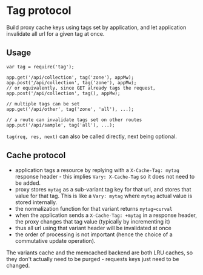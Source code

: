 Tag protocol
============

Build proxy cache keys using tags set by application, and let application
invalidate all url for a given tag at once.


Usage
-----

```
var tag = require('tag');

app.get('/api/collection', tag('zone'), appMw);
app.post('/api/collection', tag('zone'), appMw);
// or equivalently, since GET already tags the request,
app.post('/api/collection', tag(), appMw);

// multiple tags can be set
app.get('/api/other', tag('zone', 'all'), ...);

// a route can invalidate tags set on other routes
app.put('/api/sample', tag('all'), ...);
```

`tag(req, res, next)` can also be called directly, next being optional.

Cache protocol
--------------

- application tags a resource by replying with a `X-Cache-Tag: mytag` response
header - this implies `Vary: X-Cache-Tag` so it does not need to be added.
- proxy stores `mytag` as a sub-variant tag key for that url, and stores that
value for that tag. This is like a `Vary: mytag` where `mytag` actual value is
stored internally.
- the normalization function for that variant returns `mytag=curval`
- when the application sends a `X-Cache-Tag: +mytag` in a response
header, the proxy changes that tag value (typically by incrementing it)
- thus all url using that variant header will be invalidated at once
- the order of processing is not important (hence the choice of a commutative
update operation).

The variants cache and the memcached backend are both LRU caches, so they don't
actually need to be purged - requests keys just need to be changed.

